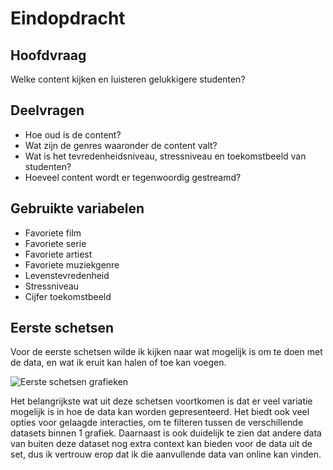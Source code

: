 # Eindopdracht

## Hoofdvraag

Welke content kijken en luisteren gelukkigere studenten?

## Deelvragen

* Hoe oud is de content?
* Wat zijn de genres waaronder de content valt?
* Wat is het tevredenheidsniveau, stressniveau en toekomstbeeld van studenten?
* Hoeveel content wordt er tegenwoordig gestreamd?

## Gebruikte variabelen

* Favoriete film
* Favoriete serie
* Favoriete artiest
* Favoriete muziekgenre
* Levenstevredenheid
* Stressniveau
* Cijfer toekomstbeeld

## Eerste schetsen

Voor de eerste schetsen wilde ik kijken naar wat mogelijk is om te doen met de data, en wat ik eruit kan halen of toe kan voegen.

![Eerste schetsen grafieken](../.gitbook/assets/eerste_schetsen.png)

Het belangrijkste wat uit deze schetsen voortkomen is dat er veel variatie mogelijk is in hoe de data kan worden gepresenteerd. Het biedt ook veel opties voor gelaagde interacties, om te filteren tussen de verschillende datasets binnen 1 grafiek. Daarnaast is ook duidelijk te zien dat andere data van buiten deze dataset nog extra context kan bieden voor de data uit de set, dus ik vertrouw erop dat ik die aanvullende data van online kan vinden.
